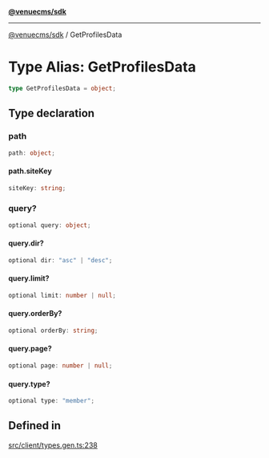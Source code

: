 [**@venuecms/sdk**](../Index.md)

***

[@venuecms/sdk](../Index.md) / GetProfilesData

# Type Alias: GetProfilesData

```ts
type GetProfilesData = object;
```

## Type declaration

### path

```ts
path: object;
```

#### path.siteKey

```ts
siteKey: string;
```

### query?

```ts
optional query: object;
```

#### query.dir?

```ts
optional dir: "asc" | "desc";
```

#### query.limit?

```ts
optional limit: number | null;
```

#### query.orderBy?

```ts
optional orderBy: string;
```

#### query.page?

```ts
optional page: number | null;
```

#### query.type?

```ts
optional type: "member";
```

## Defined in

[src/client/types.gen.ts:238](https://github.com/venuecms/sdk/blob/2faabdda7b7d9b2854d4c3073cb04e69d28f92c8/src/client/types.gen.ts#L238)

